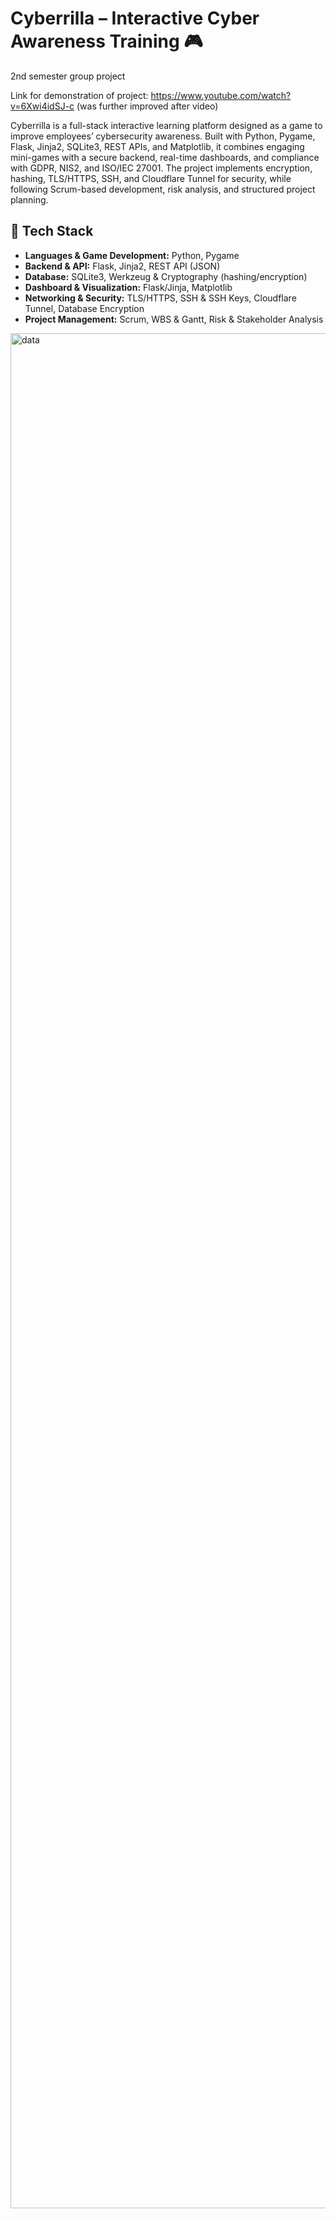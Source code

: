 # Cyberrilla – Interactive Cyber Awareness Training 🎮

2nd semester group project

Link for demonstration of project: https://www.youtube.com/watch?v=6Xwi4idSJ-c (was further improved after video)

Cyberrilla is a full-stack interactive learning platform designed as a game to improve employees’ cybersecurity awareness. Built with Python, Pygame, Flask, Jinja2, SQLite3, REST APIs, and Matplotlib, it combines engaging mini-games with a secure backend, real-time dashboards, and compliance with GDPR, NIS2, and ISO/IEC 27001. The project implements encryption, hashing, TLS/HTTPS, SSH, and Cloudflare Tunnel for security, while following Scrum-based development, risk analysis, and structured project planning.

## 🚀 Tech Stack

- **Languages & Game Development:** Python, Pygame  
- **Backend & API:** Flask, Jinja2, REST API (JSON)  
- **Database:** SQLite3, Werkzeug & Cryptography (hashing/encryption)  
- **Dashboard & Visualization:** Flask/Jinja, Matplotlib  
- **Networking & Security:** TLS/HTTPS, SSH & SSH Keys, Cloudflare Tunnel, Database Encryption  
- **Project Management:** Scrum, WBS & Gantt, Risk & Stakeholder Analysis  
<img width="1920" height="3000" alt="data" src="https://github.com/user-attachments/assets/4f60348d-fbe6-4d18-93bd-519665c6e891" />
